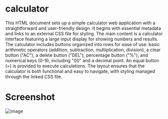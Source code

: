 # calculator
This HTML document sets up a simple calculator web application with a straightforward and user-friendly design. It begins with essential metadata and links to an external CSS file for styling. The main content is a calculator interface featuring a large input display for showing numbers and results. The calculator includes buttons organized into rows for ease of use: basic arithmetic operators (addition, subtraction, multiplication, division), a clear button ("AC"), a delete button ("DEL"), percentage button ("%"), and numerical keys (0-9), including "00" and a decimal point. An equal button (=) is provided to execute calculations. The layout ensures that the calculator is both functional and easy to navigate, with styling managed through the linked CSS file.

# Screenshot
![image](https://github.com/user-attachments/assets/45c1fd12-20fb-42b6-a33d-acb91c31ff07)

